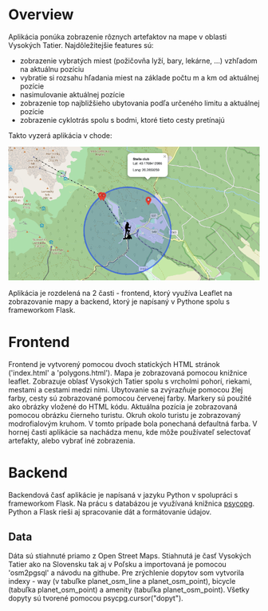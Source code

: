 # Overview
Aplikácia ponúka zobrazenie rôznych artefaktov na mape v oblasti Vysokých Tatier. Najdôležitejšie features sú:
- zobrazenie vybratých miest (požičovňa lyží, bary, lekárne, ...) vzhľadom na aktuálnu pozíciu
- vybratie si rozsahu hľadania miest na základe počtu m a km od aktuálnej pozície
- nasimulovanie aktuálnej pozície
- zobrazenie top najbližšieho ubytovania podľa určeného limitu a aktuálnej pozície
- zobrazenie cyklotrás spolu s bodmi, ktoré tieto cesty pretínajú

Takto vyzerá aplikácia v chode:

![Screenshot](screenshot.png)

Aplikácia je rozdelená na 2 časti - frontend, ktorý využíva Leaflet na zobrazovanie mapy a backend, ktorý je napísaný v Pythone spolu s frameworkom Flask. 

# Frontend
Frontend je vytvorený pomocou dvoch statických HTML stránok ('index.html' a 'polygons.html'). Mapa je zobrazovaná pomocou knižnice leaflet. Zobrazuje oblasť Vysokých Tatier spolu s vrcholmi pohorí, riekami, mestami a cestami medzi nimi. Ubytovanie sa zvýrazňuje pomocou žlej farby, cesty sú zobrazované pomocou červenej farby. Markery sú použité ako obrázky vložené do HTML kódu. Aktuálna pozícia je zobrazovaná pomocou obrázku čierneho turistu. Okruh okolo turistu je zobrazovaný modrofialovým kruhom. V tomto prípade bola ponechaná defaultná farba. V hornej časti aplikácie sa nachádza menu, kde môže používateľ selectovať artefakty, alebo vybrať iné zobrazenia.

# Backend

Backendová časť aplikácie je napísaná v jazyku Python v spolupráci s frameworkom Flask. Na prácu s databázou je využívaná knižnica [psycopg](http://initd.org/psycopg/docs/index.html). Python a Flask rieši aj spracovanie dát a formátovanie údajov.

## Data

Dáta sú stiahnuté priamo z Open Street Maps. Stiahnutá je časť Vysokých Tatier ako na Slovensku tak aj v Poľsku a importovaná je pomocou 'osm2pgsql' a návodu na githube. Pre zrýchlenie dopytov som vytvorila indexy - way (v tabuľke planet_osm_line a planet_osm_point), bicycle (tabuľka planet_osm_point) a amenity (tabuľka planet_osm_point). Všetky dopyty sú tvorené pomocou psycpg.cursor("dopyt"). 
